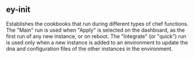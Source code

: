 ey-init
--------

Establishes the cookbooks that run during different types of chef functions. The "Main" run is used when "Apply" is selected on the dashboard, as the first run of any new instance, or on reboot. The "Integrate" (or "quick") run is used only when a new instance is added to an environment to update the dna and configuration files of the other instances in the environment.
